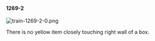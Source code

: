 #### 1269-2
![train-1269-2-0.png](https://github.com/lil-lab/nlvr/raw/master/nlvr/train/images/26/train-1269-2-0.png "train-1269-2-0.png")

There is no yellow item closely touching right wall of a box.
